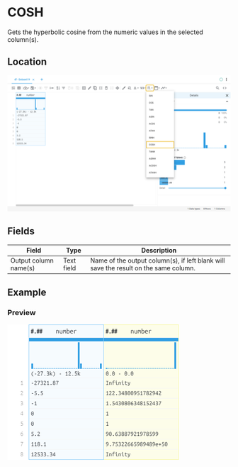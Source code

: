 # COSH
Gets the hyperbolic cosine from the numeric values in the selected column(s).
## Location
![COSH on the interface](../../docs/screenshots/location/cosh.png)
## Fields
Field | Type | Description
----- | ---- | -----------
Output column name(s) | Text field | Name of the output column(s), if left blank will save the result on the same column.
## Example
### Preview
![COSH example](../../docs/screenshots/table/cosh.png)